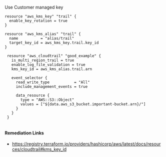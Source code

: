 
Use Customer managed key

```hcl
resource "aws_kms_key" "trail" {
  enable_key_rotation = true
}

resource "aws_kms_alias" "trail" {
  name          = "alias/trail"
  target_key_id = aws_kms_key.trail.key_id
}

 resource "aws_cloudtrail" "good_example" {
   is_multi_region_trail = true
   enable_log_file_validation = true
   kms_key_id = aws_kms_alias.trail.arn
 
   event_selector {
     read_write_type           = "All"
     include_management_events = true
 
     data_resource {
       type = "AWS::S3::Object"
       values = ["${data.aws_s3_bucket.important-bucket.arn}/"]
     }
   }
 }
 
```

#### Remediation Links
 - https://registry.terraform.io/providers/hashicorp/aws/latest/docs/resources/cloudtrail#kms_key_id

